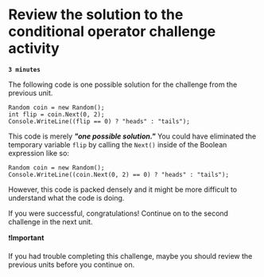 # Review the solution to the conditional operator challenge activity

**`3 minutes`**

The following code is one possible solution for the challenge from the previous unit.

```
Random coin = new Random();
int flip = coin.Next(0, 2);
Console.WriteLine((flip == 0) ? "heads" : "tails");
```

This code is merely ***"one possible solution."*** You could have eliminated the temporary variable `flip` by calling the `Next()` inside of the Boolean expression like so:

```
Random coin = new Random();
Console.WriteLine((coin.Next(0, 2) == 0) ? "heads" : "tails");
```

However, this code is packed densely and it might be more difficult to understand what the code is doing.

If you were successful, congratulations! Continue on to the second challenge in the next unit.

❗**Important**

If you had trouble completing this challenge, maybe you should review the previous units before you continue on.

